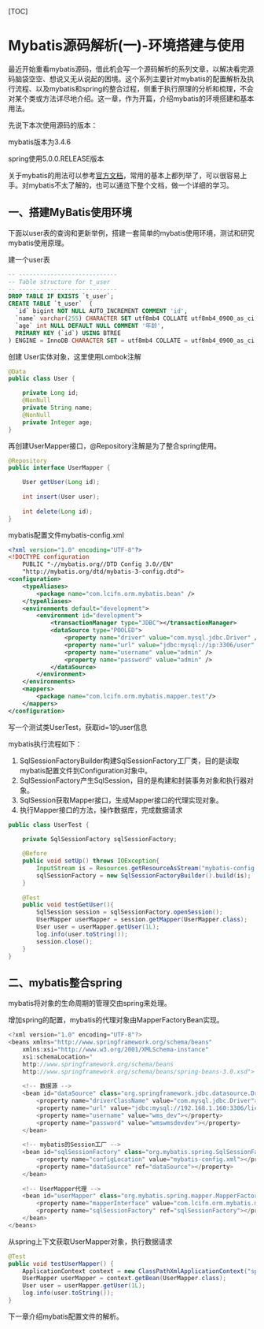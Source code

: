 [TOC]

# Mybatis源码解析(一)-环境搭建与使用

最近开始重看mybatis源码，借此机会写一个源码解析的系列文章，以解决看完源码脑袋空空、想说又无从说起的困境。这个系列主要针对mybatis的配置解析及执行流程、以及mybatis和spring的整合过程，侧重于执行原理的分析和梳理，不会对某个类或方法详尽地介绍。这一章，作为开篇，介绍mybatis的环境搭建和基本用法。

先说下本次使用源码的版本：

mybatis版本为3.4.6

spring使用5.0.0.RELEASE版本

关于mybatis的用法可以参考[官方文档](https://www.oschina.net/action/GoToLink?url=https%3A%2F%2Fmybatis.org%2Fmybatis-3%2Fzh%2Findex.html)，常用的基本上都列举了，可以很容易上手。对mybatis不太了解的，也可以通览下整个文档，做一个详细的学习。

## 一、搭建MyBatis使用环境

下面以user表的查询和更新举例，搭建一套简单的mybatis使用环境，测试和研究mybatis使用原理。

建一个user表

```sql
-- ----------------------------
-- Table structure for t_user
-- ----------------------------
DROP TABLE IF EXISTS `t_user`;
CREATE TABLE `t_user`  (
  `id` bigint NOT NULL AUTO_INCREMENT COMMENT 'id',
  `name` varchar(255) CHARACTER SET utf8mb4 COLLATE utf8mb4_0900_as_ci NULL DEFAULT NULL COMMENT '姓名',
  `age` int NULL DEFAULT NULL COMMENT '年龄',
  PRIMARY KEY (`id`) USING BTREE
) ENGINE = InnoDB CHARACTER SET = utf8mb4 COLLATE = utf8mb4_0900_as_ci ROW_FORMAT = Dynamic;

```

创建 User实体对象，这里使用Lombok注解

```java
@Data
public class User {

	private Long id;
	@NonNull
	private String name;
	@NonNull
	private Integer age;
}
```

再创建UserMapper接口，@Repository注解是为了整合spring使用。

```java
@Repository
public interface UserMapper {

	User getUser(Long id);
	
	int insert(User user);
	
	int delete(Long id);
}
```

mybatis配置文件mybatis-config.xml

```xml
<?xml version="1.0" encoding="UTF-8"?>
<!DOCTYPE configuration 
	PUBLIC "-//mybatis.org//DTD Config 3.0//EN"
	"http://mybatis.org/dtd/mybatis-3-config.dtd">
<configuration>
	<typeAliases>
		<package name="com.lcifn.orm.mybatis.bean" />
	</typeAliases>
	<environments default="development">
		<environment id="development">
			<transactionManager type="JDBC"></transactionManager>
			<dataSource type="POOLED">
				<property name="driver" value="com.mysql.jdbc.Driver" />
				<property name="url" value="jdbc:mysql://ip:3306/user" />
				<property name="username" value="admin" />
				<property name="password" value="admin" />
			</dataSource>
		</environment>
	</environments>
	<mappers>
		<package name="com.lcifn.orm.mybatis.mapper.test"/>
	</mappers>
</configuration>
```

写一个测试类UserTest，获取id=1的user信息

mybatis执行流程如下：

1. SqlSessionFactoryBuilder构建SqlSessionFactory工厂类，目的是读取mybatis配置文件到Configuration对象中。
2. SqlSessionFactory产生SqlSession，目的是构建和封装事务对象和执行器对象。
3. SqlSession获取Mapper接口，生成Mapper接口的代理实现对象。
4. 执行Mapper接口的方法，操作数据库，完成数据请求

```java
public class UserTest {
	
	private SqlSessionFactory sqlSessionFactory;

	@Before
	public void setUp() throws IOException{
		InputStream is = Resources.getResourceAsStream("mybatis-config.xml");
		sqlSessionFactory = new SqlSessionFactoryBuilder().build(is);
	}
	
	@Test
	public void testGetUser(){
		SqlSession session = sqlSessionFactory.openSession();
		UserMapper userMapper = session.getMapper(UserMapper.class);
		User user = userMapper.getUser(1L);
		log.info(user.toString());
		session.close();
	}
}
```



## 二、mybatis整合spring

mybatis将对象的生命周期的管理交由spring来处理。

增加spring的配置，mybatis的代理对象由MapperFactoryBean实现。

```java
<?xml version="1.0" encoding="UTF-8"?>
<beans xmlns="http://www.springframework.org/schema/beans"
	xmlns:xsi="http://www.w3.org/2001/XMLSchema-instance"
	xsi:schemaLocation="
	http://www.springframework.org/schema/beans
	http://www.springframework.org/schema/beans/spring-beans-3.0.xsd">
	
	<!-- 数据源 -->
	<bean id="dataSource" class="org.springframework.jdbc.datasource.DriverManagerDataSource">
		<property name="driverClassName" value="com.mysql.jdbc.Driver"></property>
		<property name="url" value="jdbc:mysql://192.168.1.160:3306/lichao"></property>
		<property name="username" value="wms_dev"></property>
		<property name="password" value="wmswmsdevdev"></property>
	</bean>
	
	<!-- mybatis的Session工厂 -->
	<bean id="sqlSessionFactory" class="org.mybatis.spring.SqlSessionFactoryBean">
		<property name="configLocation" value="mybatis-config.xml"></property>
		<property name="dataSource" ref="dataSource"></property>
	</bean>
	
	<!-- UserMapper代理 -->
	<bean id="userMapper" class="org.mybatis.spring.mapper.MapperFactoryBean">
		<property name="mapperInterface" value="com.lcifn.orm.mybatis.mapper.UserMapper"/>
		<property name="sqlSessionFactory" ref="sqlSessionFactory"></property>
	</bean>
</beans>
```

从spring上下文获取UserMapper对象，执行数据请求

```java
@Test
public void testUserMapper() {
    ApplicationContext context = new ClassPathXmlApplicationContext("spring-dao.xml");
    UserMapper userMapper = context.getBean(UserMapper.class);
    User user = userMapper.getUser(1L);
    log.info(user.toString());
}
```

下一章介绍mybatis配置文件的解析。
